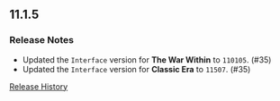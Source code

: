 ## 11.1.5

### Release Notes

- Updated the `Interface` version for **The War Within** to `110105`. (#35)
- Updated the `Interface` version for **Classic Era** to `11507`. (#35)

[Release History](https://github.com/SFX-WoW/Masque_Dominos/wiki/History)
